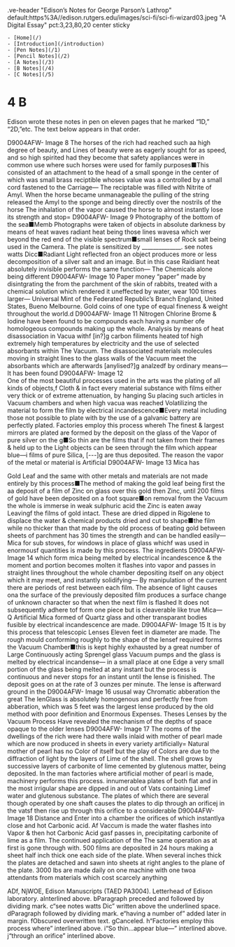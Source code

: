 .ve-header "Edison’s Notes for George Parson’s Lathrop" default:https%3A//edison.rutgers.edu/images/sci-fi/sci-fi-wizard03.jpeg "A Digital Essay" pct:3,23,80,20 center sticky

    - [Home](/)
    - [Introduction](/introduction)
    - [Pen Notes](/1)
    - [Pencil Notes](/2)
    - [A Notes](/3)
    - [B Notes](/4)
    - [C Notes](/5)
    
# 4 B

Edison wrote these notes in pen on eleven pages that he marked “1D,” “2D,”etc. The text below appears in that order.

D9004AFW- Image 8
	The horses of the rich had reached such aa high degree of beauty, and Lines of beauty were as eagerly sought for as speed, and so high spirited had they become that safety appliances were in common use where such horses were used for family purposes■This consisted of an attachment to the head of a small sponge in the center of which was small brass reciptible whoses value was a controlled by a small cord fastened to the Carriage— The reciptable was filled with Nitrite of Amyl. When the horse became unmanageable the pulling of the string released the Amyl to the sponge and being directly over the nostrils of the horse The inhalation of the vapor caused the horse to almost instantly lose its strength and stop=
D9004AFW- Image 9
	Photography of the bottom of the sea■Memb
	Photographs were taken of objects in absolute darkness by means of heat waves radiant heat being those lines wavesa which wer beyond the red end of the visible spectrum■small lenses of Rock salt being used in the Camera. The plate is sensitized by ______________. see notes watts Dicc■Radiant Light reflected fron an object produces more or less decomposition of a silver salt and an image. But in this case Raidiant heat absolutely invisible performs the same function— The Chemicals alone being different
D9004AFW- Image 10
	Paper money “paper” made by disintgrating the from the parchment of the skin of rabbits, treated with a chemical solution which rendered it uneffected by water, wear 100 times larger—
	Universal Mint of the Federated Republic’s Branch England, United States, Bueno Melbourne. Gold coins of one type of equal fineness & weight throughout the world.d
D9004AFW- Image 11
	Nitrogen Chlorine Brome & Iodine have been found to be compounds each having a number ofe homologeous compounds making up the whole. Analysis by means of heat disassociation in Vacua withf [in?]g carbon filiments heated tof high extremely high temperatures by electricity and the use of selected absorbants within The Vacuum. The disassociated materials molecules moving in straight lines to the glass walls of the Vacuum meet the absorbants which are afterwards [anylised?]g analzedf by ordinary means—
	It has been found
D9004AFW- Image 12	
One of the most beautiful processes used in the arts was the plating of all kinds of objects,f Cloth & in fact every material substance with films either very thick or of extreme attenuation, by hanging Su placing such articles in Vacuum chambers and when high vacua was reached Volatilizing the material to form the film by electrical incandescence■Every metal including those not possible to plate with by the use of a galvanic battery are perfectly plated. Factories employ this process whereh The finest & largest mirrors are plated are formed by the deposit on the glass of the Vapor of pure silver on the g■So thin are the films that if not taken from their frames & held up to the Light objects can be seen through the film which appear blue—i films of pure Silica, [---]g are thus deposited. The reason the vapor of the metal or material is Artificial 
D9004AFW- Image 13
Mica has 

Gold Leaf and the same with other metals and materials are not made entirely by this process■The method of making the gold leaf being first the aa deposit of a film of Zinc on glass over this gold then Zinc, until 200 films of gold have been deposited on a foot square■on removal from the Vacuum the whole is immerse in weak sulphuric acid the Zinc is eaten away Leavingf the films of gold intact. These are dried dipped in Rigolene to displace the water & chemical products dried and cut to shape■the film while no thicker than that made by the old process of beating gold between sheets of parchment has 30 times the strength and can be handled easily—
	Mica for sub stoves, for windows in place of glass whichf was used in enormousf quantities is made by this process. The ingredients 
D9004AFW- Image 14
which form mica being melted by electrical incandescence & the moment and portion becomes molten it flashes into vapor and passes in straight lines throughout the whole chamber depositing itself on any object which it may meet, and instantly solidifying—
	By manipulation of the current there are periods of rest between each film. The absence of light causes ona the surface of the previously deposited film produces a surface change of unknown character so that when the next film is flashed It does not subsequently adhere tof form one piece but is cleaverable like true Mica— Q Artificial Mica formed of Quartz glass and other transparant bodies fusible by electrical incandescence are made.
D9004AFW- Image 15
	It is by this process that telescopic Lenses Eleven feet in diameter are made. The rough mould conforming roughly to the shape of the lensef required forms the Vacuum Chamber■this is kept highly exhausted by a great number of Large Continuously acting Sprengel glass Vacuum pumps and the glass is melted by electrical incandense— in a small place at one Edge a very small portion of the glass being melted at any instant but the process is continuous and never stops for an instant until the lense is finished. The deposit goes on at the rate of 3 ounzes per minute. The lense is afterward ground in the 
D9004AFW- Image 16
ususal way Chromatic abberation the great The lenGlass is absolutely homogenous and perfectly free from abberation, which was 5 feet was the largest lense produced by the old method with poor definition and Enormous Expenses. Theses Lenses by the Vacuum Process Have revealed the mechanism of the depths of space opaque to the older lenses
D9004AFW- Image 17
	The rooms of the dwellings of the rich were had there walls inlaid with mother of pearl made which are now produced in sheets in every variety artificially= Natural mother of pearl has no Color of itself but the play of Colors are due to the diffraction of light by the layers of Lime of the shell. The shell grows by successive layers of carbonite of lime cemented by glutenous matter, being deposited. In the man factories where artificial mother of pearl is made, machinery performs this process. innumerablea plates of both flat and in the most irrigular shape are dipped in and out of Vats containing Limef water and glutenous substance. The plates of which there are several though operated by one shaft causes the plates to dip through an orificej in the vatsf then rise up through this orifice to a considerable 
D9004AFW- Image 18
Distance and Enter into a chamber the orifices of which instantlya close and hot Carbonic acid. Af Vaccum is made the water flashes into Vapor & then hot Carbonic Acid gasf passes in, precipitating carbonite of lime as a film. The continued application of the The same operation as at first is gone through with. 500 films are deposited in 24 hours making a sheet half inch thick one each side of the plate. When several inches thick the plates are detached and sawn into sheets at right angles to the plane of the plate. 3000 lbs are made daily on one machine with one twoa attendants from materials which cost scarcely anything

ADf, NjWOE, Edison Manuscripts (TAED PA3004). Letterhead of Edison laboratory. 
aInterlined above. 
bParagraph preceded and followed by dividing mark. 
c“see notes watts Dic” written above the underlined space. 
dParagraph followed by dividing mark. 
e“having a number of” added later in margin. 
fObscured overwritten text. 
gCanceled.
 h“Factories employ this process where” interlined above. 
i“So thin…appear blue—” interlined above. 
j“through an orifice” interlined above.
